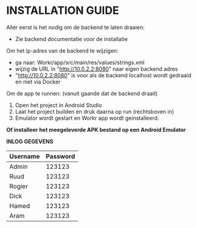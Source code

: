 # INSTALLATION GUIDE #



Aller eerst is het nodig om de backend te laten draaien:

*  Zie backend documentatie voor de installatie

Om het ip-adres van de backend te wijzigen:
* ga naar: Workr/app/src/main/res/values/strings.xml
* wijzig de URL in "http://10.0.2.2:8080" naar eigen backend adres
* "http://10.0.2.2:8080" is voor als de backend localhost wordt gedraaid en niet via Docker


Om de app te runnen: (vanuit gaande dat de backend draait)

 1. Open het project in Android Studio
 2. Laat het project builden en druk daarna op run (rechtsboven in)
 3. Emulator wordt gestart en Workr app wordt geinstalleerd.

**Of installeer het meegeleverde APK bestand op een Android Emulator**

**INLOG GEGEVENS**

| Username | Password |
| ------ | ------ |
| Admin | 123123 |
| Ruud | 123123 |
| Rogier | 123123 |
| Dick | 123123 |
| Hamed | 123123 |
| Aram | 123123 |
